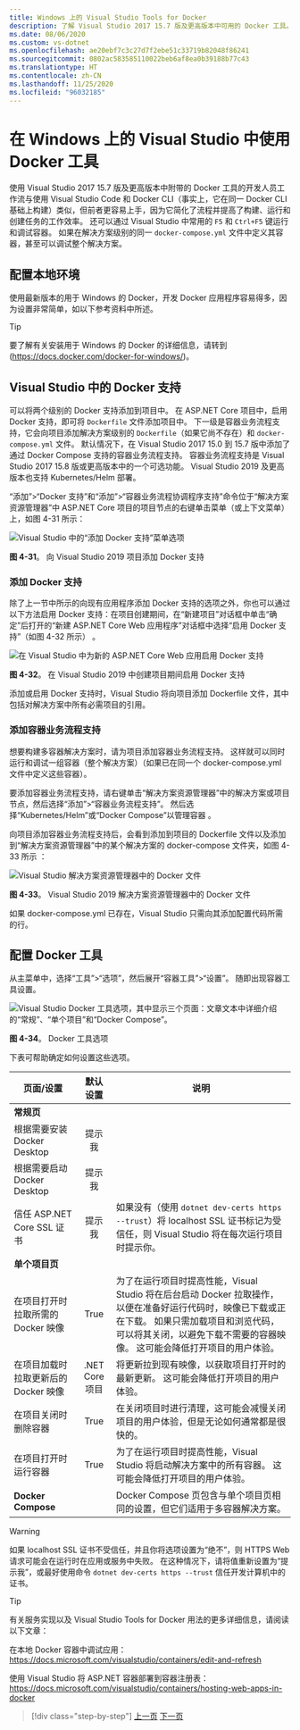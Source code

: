 ```yaml
---
title: Windows 上的 Visual Studio Tools for Docker
description: 了解 Visual Studio 2017 15.7 版及更高版本中可用的 Docker 工具。
ms.date: 08/06/2020
ms.custom: vs-dotnet
ms.openlocfilehash: ae20ebf7c3c27d7f2ebe51c33719b82048f86241
ms.sourcegitcommit: 0802ac583585110022beb6af8ea0b39188b77c43
ms.translationtype: HT
ms.contentlocale: zh-CN
ms.lasthandoff: 11/25/2020
ms.locfileid: "96032185"
---
```

# <a name="use-docker-tools-in-visual-studio-on-windows"></a>在 Windows 上的 Visual Studio 中使用 Docker 工具

使用 Visual Studio 2017 15.7 版及更高版本中附带的 Docker 工具的开发人员工作流与使用 Visual Studio Code 和 Docker CLI（事实上，它在同一 Docker CLI 基础上构建）类似，但前者更容易上手，因为它简化了流程并提高了构建、运行和创建任务的工作效率。 还可以通过 Visual Studio 中常用的 `F5` 和 `Ctrl+F5` 键运行和调试容器。 如果在解决方案级别的同一 `docker-compose.yml` 文件中定义其容器，甚至可以调试整个解决方案。

## <a name="configure-your-local-environment"></a>配置本地环境

使用最新版本的用于 Windows 的 Docker，开发 Docker 应用程序容易得多，因为设置非常简单，如以下参考资料中所述。

> [!TIP]
> 要了解有关安装用于 Windows 的 Docker 的详细信息，请转到 (<https://docs.docker.com/docker-for-windows/>)。

## <a name="docker-support-in-visual-studio"></a>Visual Studio 中的 Docker 支持

可以将两个级别的 Docker 支持添加到项目中。 在 ASP.NET Core 项目中，启用 Docker 支持，即可将 `Dockerfile` 文件添加项目中。 下一级是容器业务流程支持，它会向项目添加解决方案级别的 `Dockerfile`（如果它尚不存在）和 `docker-compose.yml` 文件。 默认情况下，在 Visual Studio 2017 15.0 到 15.7 版中添加了通过 Docker Compose 支持的容器业务流程支持。 容器业务流程支持是 Visual Studio 2017 15.8 版或更高版本中的一个可选功能。 Visual Studio 2019 及更高版本也支持 Kubernetes/Helm 部署。

“添加”>“Docker 支持”和“添加”>“容器业务流程协调程序支持”命令位于“解决方案资源管理器”中 ASP.NET Core 项目的项目节点的右键单击菜单（或上下文菜单）上，如图 4-31 所示：

![Visual Studio 中的“添加 Docker 支持”菜单选项](media/add-docker-support-menu.png)

**图 4-31**。 向 Visual Studio 2019 项目添加 Docker 支持

### <a name="add-docker-support"></a>添加 Docker 支持

除了上一节中所示的向现有应用程序添加 Docker 支持的选项之外，你也可以通过以下方法启用 Docker 支持：在项目创建期间，在“新建项目”对话框中单击“确定”后打开的“新建 ASP.NET Core Web 应用程序”对话框中选择“启用 Docker 支持”（如图 4-32 所示）   。

![在 Visual Studio 中为新的 ASP.NET Core Web 应用启用 Docker 支持](media/enable-docker-support-visual-studio.png)

**图 4-32**。 在 Visual Studio 2019 中创建项目期间启用 Docker 支持

添加或启用 Docker 支持时，Visual Studio 将向项目添加 Dockerfile 文件，其中包括对解决方案中所有必需项目的引用。

### <a name="add-container-orchestration-support"></a>添加容器业务流程支持

想要构建多容器解决方案时，请为项目添加容器业务流程支持。 这样就可以同时运行和调试一组容器（整个解决方案）（如果已在同一个 docker-compose.yml 文件中定义这些容器）。

要添加容器业务流程支持，请右键单击“解决方案资源管理器”中的解决方案或项目节点，然后选择“添加”>“容器业务流程支持”。 然后选择“Kubernetes/Helm”或“Docker Compose”以管理容器 。

向项目添加容器业务流程支持后，会看到添加到项目的 Dockerfile 文件以及添加到“解决方案资源管理器”中的某个解决方案的 docker-compose 文件夹，如图 4-33 所示 ：

![Visual Studio 解决方案资源管理器中的 Docker 文件](media/docker-support-solution-explorer.png)

**图 4-33**。 Visual Studio 2019 解决方案资源管理器中的 Docker 文件

如果 docker-compose.yml 已存在，Visual Studio 只需向其添加配置代码所需的行。

## <a name="configure-docker-tools"></a>配置 Docker 工具

从主菜单中，选择“工具”>“选项”，然后展开“容器工具”>“设置”。 随即出现容器工具设置。

![Visual Studio Docker 工具选项，其中显示三个页面：文章文本中详细介绍的“常规”、“单个项目”和“Docker Compose”。](media/visual-studio-docker-tools-options.png)

**图 4-34**。 Docker 工具选项

下表可帮助确定如何设置这些选项。

| 页面/设置                                |  默认设置   | 说明                                                                                                                                                                                                                                                                                                                                                                                                           |
| ------------------------------------------- | :----------------: | --------------------------------------------------------------------------------------------------------------------------------------------------------------------------------------------------------------------------------------------------------------------------------------------------------------------------------------------------------------------------------------------------------------------- |
| **常规页**                            |
| 根据需要安装 Docker Desktop            |     提示我      |
| 根据需要启动 Docker Desktop              |     提示我      |
| 信任 ASP.NET Core SSL 证书          |     提示我      | 如果没有（使用 `dotnet dev-certs https --trust`）将 localhost SSL 证书标记为受信任，则 Visual Studio 将在每次运行项目时提示你。                                                                                                                                                                                                                                                    |
| **单个项目页**                     |
| 在项目打开时拉取所需的 Docker 映像 |        True        | 为了在运行项目时提高性能，Visual Studio 将在后台启动 Docker 拉取操作，以便在准备好运行代码时，映像已下载或正在下载。 如果只需加载项目和浏览代码，可以将其关闭，以避免下载不需要的容器映像。 这可能会降低打开项目的用户体验。 |
| 在项目加载时拉取更新后的 Docker 映像  | .NET Core 项目 | 将更新拉到现有映像，以获取项目打开时的最新更新。 这可能会降低打开项目的用户体验。                                                                                                                                                                                                                                                                                          |
| 在项目关闭时删除容器          |        True        | 在关闭项目时进行清理，这可能会减慢关闭项目的用户体验，但是无论如何通常都是很快的。                                                                                                                                                                                                                                                                                                            |
| 在项目打开时运行容器              |        True        | 为了在运行项目时提高性能，Visual Studio 将启动解决方案中的所有容器。 这可能会降低打开项目的用户体验。                                                                                                                                                                                                                                                        |
| **Docker Compose**                          |                    | Docker Compose 页包含与单个项目页相同的设置，但它们适用于多容器解决方案。                                                                                                                                                                                                                                                                                           |

> [!WARNING]
> 如果 localhost SSL 证书不受信任，并且你将选项设置为“绝不”，则 HTTPS Web 请求可能会在运行时在应用或服务中失败。 在这种情况下，请将值重新设置为“提示我”，或最好使用命令 `dotnet dev-certs https --trust` 信任开发计算机中的证书。

> [!TIP]
> 有关服务实现以及 Visual Studio Tools for Docker 用法的更多详细信息，请阅读以下文章：
>
> 在本地 Docker 容器中调试应用：<https://docs.microsoft.com/visualstudio/containers/edit-and-refresh>
>
> 使用 Visual Studio 将 ASP.NET 容器部署到容器注册表：<https://docs.microsoft.com/visualstudio/containers/hosting-web-apps-in-docker>

> [!div class="step-by-step"]
> [上一页](docker-apps-inner-loop-workflow.md)
> [下一页](set-up-windows-containers-with-powershell.md)
